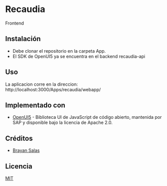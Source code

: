 # Recaudia

Frontend

## Instalación

* Debe clonar el repositorio en la carpeta App.
* El SDK de OpenUI5 ya se encuentra en el backend recaudia-api

## Uso

La aplicacion corre en la direccion: http://localhost:3000/Apps/recaudia/webapp/

## Implementado con

* [OpenUI5](http://openui5.org/) - Biblioteca UI de JavaScript de código abierto, mantenida por SAP y disponible bajo la licencia de Apache 2.0.

## Créditos
- [Brayan Salas](https://twitter.com/basa90)

## Licencia
[MIT](https://opensource.org/licenses/MIT)
